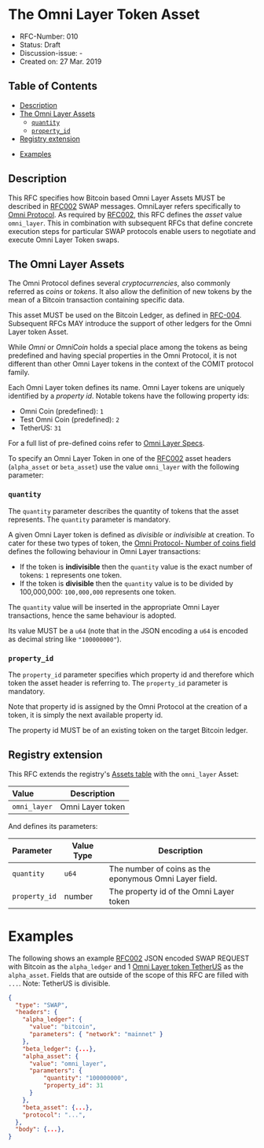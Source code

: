 # The Omni Layer Token Asset

- RFC-Number: 010
- Status: Draft
- Discussion-issue: -
- Created on: 27 Mar. 2019

## Table of Contents

<!-- toc -->

  * [Description](#description)
  * [The Omni Layer Assets](#the-omni-layer-assets)
    + [`quantity`](#quantity)
    + [`property_id`](#property_id)
  * [Registry extension](#registry-extension)
- [Examples](#examples)

<!-- tocstop -->

## Description

This RFC specifies how Bitcoin based Omni Layer Assets MUST be described in [RFC002](./RFC-002-SWAP.md) SWAP messages.
OmniLayer refers specifically to [Omni Protocol](https://github.com/OmniLayer/spec).
As required by [RFC002](./RFC-002-SWAP.md), this RFC defines the *asset* value `omni_layer`.
This in combination with subsequent RFCs that define concrete execution steps for particular SWAP protocols enable users to negotiate and execute Omni Layer Token swaps.

## The Omni Layer Assets

The Omni Protocol defines several _cryptocurrencies_, also commonly referred as _coins_ or _tokens_.
It also allow the definition of new tokens by the mean of a Bitcoin transaction containing specific data.

This asset MUST be used on the Bitcoin Ledger, as defined in [RFC-004](./RFC-004-SWAP-Bitcoin.md).
Subsequent RFCs MAY introduce the support of other ledgers for the Omni Layer token Asset.

While *Omni* or *OmniCoin* holds a special place among the tokens as being predefined and having special properties in the Omni Protocol, it is not different than other Omni Layer tokens in the context of the COMIT protocol family.

Each Omni Layer token defines its name.
Omni Layer tokens are uniquely identified by a *property id*.
Notable tokens have the following property ids:
- Omni Coin (predefined): `1`
- Test Omni Coin (predefined): `2`
- TetherUS: `31`

For a full list of pre-defined coins refer to [Omni Layer Specs](https://github.com/OmniLayer/spec).
 
To specify an Omni Layer Token in one of the [RFC002](./RFC-002-SWAP.md) asset headers (`alpha_asset` or `beta_asset`) use the value `omni_layer` with the following parameter:

### `quantity`

The `quantity` parameter describes the quantity of tokens that the asset represents.
The `quantity` parameter is mandatory.

A given Omni Layer token is defined as *divisible* or *indivisible* at creation.
To cater for these two types of token, the [Omni Protocol- Number of coins field](https://github.com/OmniLayer/spec#field-number-of-coins) defines the following behaviour in Omni Layer transactions:
- If the token is **indivisible** then the `quantity` value is the exact number of tokens: `1` represents one token.
- If the token is **divisible** then the `quantity` value is to be divided by 100,000,000: `100,000,000` represents one token.

The `quantity` value will be inserted in the appropriate Omni Layer transactions, hence the same behaviour is adopted.

Its value MUST be a `u64` (note that in the JSON encoding a `u64` is encoded as decimal string like `"100000000"`).

### `property_id`

The `property_id` parameter specifies which property id and therefore which token the asset header is referring to.
The `property_id` parameter is mandatory.

Note that property id is assigned by the Omni Protocol at the creation of a token, it is simply the next available property id.

The property id MUST be of an existing token on the target Bitcoin ledger.


## Registry extension

This RFC extends the registry's [Assets table](./registry.md#assets) with the `omni_layer` Asset:

| Value        | Description      |
:---           |---               |
| `omni_layer` | Omni Layer token |

And defines its parameters:

| Parameter        | Value Type | Description                                            |
|:-----------------|------------|--------------------------------------------------------|
| `quantity`       | `u64`      | The number of coins as the eponymous Omni Layer field. |
| `property_id`    | number     | The property id of the Omni Layer token                |


# Examples

The following shows an example [RFC002](./RFC-002-SWAP.md) JSON encoded SWAP REQUEST with Bitcoin as the `alpha_ledger` and 1 [Omni Layer token TetherUS](https://www.omniexplorer.info/asset/31) as the `alpha_asset`.
Fields that are outside of the scope of this RFC are filled with `...`.
Note: TetherUS is divisible.

``` json
{
  "type": "SWAP",
  "headers": {
    "alpha_ledger": {
      "value": "bitcoin",
      "parameters": { "network": "mainnet" }
    },
    "beta_ledger": {...},
    "alpha_asset": {
      "value": "omni_layer",
      "parameters": {
          "quantity": "100000000",
          "property_id": 31
      }
    },
    "beta_asset": {...},
    "protocol": "...",
  },
  "body": {...},
}

```
